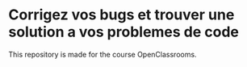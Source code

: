 # Corrigez vos bugs et trouver une solution a vos problemes de code

This repository is made for the course OpenClassrooms.
